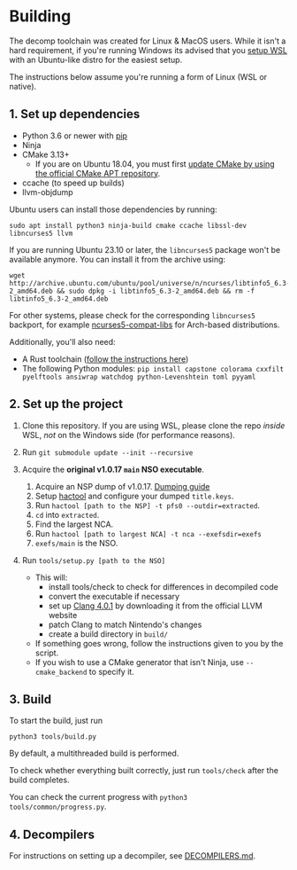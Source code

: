 # Building

The decomp toolchain was created for Linux & MacOS users. While it isn't a hard requirement, if you're running Windows its advised that you [setup WSL](https://learn.microsoft.com/en-us/windows/wsl/install) with an Ubuntu-like distro for the easiest setup.

The instructions below assume you're running a form of Linux (WSL or native).

## 1. Set up dependencies

* Python 3.6 or newer with [pip](https://pip.pypa.io/en/stable/installation/)
* Ninja
* CMake 3.13+
  * If you are on Ubuntu 18.04, you must
      first [update CMake by using the official CMake APT repository](https://apt.kitware.com/).
* ccache (to speed up builds)
* llvm-objdump

Ubuntu users can install those dependencies by running:

```shell
sudo apt install python3 ninja-build cmake ccache libssl-dev libncurses5 llvm
```

If you are running Ubuntu 23.10 or later, the `libncurses5` package won't be available anymore. You can install it from
the archive using:

```shell
wget http://archive.ubuntu.com/ubuntu/pool/universe/n/ncurses/libtinfo5_6.3-2_amd64.deb && sudo dpkg -i libtinfo5_6.3-2_amd64.deb && rm -f libtinfo5_6.3-2_amd64.deb
```

For other systems, please check for the corresponding `libncurses5` backport, for
example [ncurses5-compat-libs](https://aur.archlinux.org/packages/ncurses5-compat-libs) for Arch-based distributions.

Additionally, you'll also need:

* A Rust toolchain ([follow the instructions here](https://www.rust-lang.org/tools/install))
* The following Python modules: `pip install capstone colorama cxxfilt pyelftools ansiwrap watchdog python-Levenshtein toml pyyaml`

## 2. Set up the project

1. Clone this repository. If you are using WSL, please clone the repo *inside* WSL, *not* on the Windows side (for performance reasons).

2. Run `git submodule update --init --recursive`

3. Acquire the **original v1.0.17 `main` NSO executable**.
    1. Acquire an NSP dump of v1.0.17. [Dumping guide](https://zeldamods.org/wiki/Help:Dumping_games#Switch)
    2. Setup [hactool](https://github.com/SciresM/hactool) and configure your dumped `title.keys`.
    3. Run `hactool [path to the NSP] -t pfs0 --outdir=extracted`.
    4. `cd` into `extracted`.
    5. Find the largest NCA.
    6. Run `hactool [path to largest NCA] -t nca --exefsdir=exefs`
    7. `exefs/main` is the NSO.

4. Run `tools/setup.py [path to the NSO]`
    * This will:
        * install tools/check to check for differences in decompiled code
        * convert the executable if necessary
        * set up [Clang 4.0.1](https://releases.llvm.org/download.html#4.0.1) by downloading it from the official LLVM website
        * patch Clang to match Nintendo's changes
        * create a build directory in `build/`
    * If something goes wrong, follow the instructions given to you by the script.
    * If you wish to use a CMake generator that isn't Ninja, use `--cmake_backend` to specify it.

## 3. Build

To start the build, just run

```shell
python3 tools/build.py
```

By default, a multithreaded build is performed.

To check whether everything built correctly, just run `tools/check` after the build completes.

You can check the current progress with `python3 tools/common/progress.py`.

## 4. Decompilers

For instructions on setting up a decompiler, see [DECOMPILERS.md](DECOMPILERS.md).

